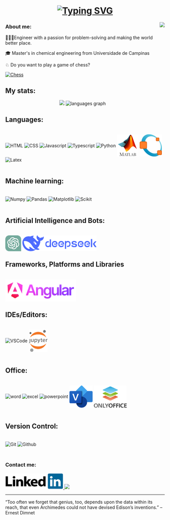 <h1 align="center">
  <a href="https://git.io/typing-svg"><img src="https://readme-typing-svg.herokuapp.com?font=Roboto&size=24&pause=1000&color=164ef7&center=true&vCenter=true&width=435&lines=Hello+World!+%F0%9F%8C%8E;Welcome+to+my+page%2C+I%E2%80%99m+William" alt="Typing SVG" /></a>
</h1>

<img align="right" height="350" src="https://64.media.tumblr.com/d98c7e0c53e1aaa8521ddcb31a421373/tumblr_nbyrlaLLDw1s141c3o1_r1_400.gif"  />

### <h3 align="left">About me:</h2>

 <p align="left">👨🏻‍🔬Engineer with a passion for problem-solving and making the world better place. 
 <p align="left">🎓 Master's in chemical engineering from Universidade de Campinas</p>
 <p align="left">♘ Do you want to play a game of chess? 
 
  [<img alt="Chess" width="80" src="https://preview.redd.it/fd50cxqm4nl71.png?width=640&crop=smart&auto=webp&s=ddecdca190d6ff782bce6fccbe57efcb7084e7d2" />](https://www.chess.com/member/williamcesar)</p>
 
## My stats:

<div align="center">
  <img src="https://github-readme-stats.vercel.app/api?username=willc127&show_icons=true&theme=transparent" height="150"/>
  <img src="https://github-readme-stats.vercel.app/api/top-langs?locale=en&hide_title=false&layout=compact&card_width=250&langs_count=5&theme=transparent&hide_border=false&username=willc127" height="150" alt="languages graph"  />
</div>

## Languages:
<div style="display: inline_block"><br/>
<img align="center" alt="HTML" height =70px src="https://cdn.jsdelivr.net/gh/devicons/devicon@latest/icons/html5/html5-original-wordmark.svg"/>
<img align="center" alt="CSS" height =70px src = "https://github.com/willc127/css_logo/blob/main/Official_CSS_Logo.svg.png"/>
<img align="center" alt="Javascript" height="70px" src="https://cdn.jsdelivr.net/gh/devicons/devicon@latest/icons/javascript/javascript-original.svg"/>
<img align="center" alt="Typescript" height =70px src="https://cdn.jsdelivr.net/gh/devicons/devicon@latest/icons/typescript/typescript-original.svg"/>
<img align="center" alt="Python" height="70px" src="https://cdn.jsdelivr.net/gh/devicons/devicon@latest/icons/python/python-original-wordmark.svg" /> 
<img align="center" alt="MATLAB" height =70px src="https://github.com/willc127/logos/blob/main/matlab_text3.png"/> 
<img align="center" alt="Octave" height=70px  src="https://github.com/willc127/logos/blob/main/Gnu-octave-logo.svg"/>
<img align="center" alt="Latex" height = 100px src="https://cdn.jsdelivr.net/gh/devicons/devicon@latest/icons/latex/latex-original.svg"/>
</div><br/>
  
## Machine learning:
<div style="display: inline_block"><br/>
<img align="center" alt="Numpy" height=100px src="https://cdn.jsdelivr.net/gh/devicons/devicon@latest/icons/numpy/numpy-original-wordmark.svg"/>
<img align="center" alt="Pandas" height=80px  src="https://cdn.jsdelivr.net/gh/devicons/devicon@latest/icons/pandas/pandas-original-wordmark.svg"/>
<img align="center" alt="Matplotlib" height=100px src="https://cdn.jsdelivr.net/gh/devicons/devicon@latest/icons/matplotlib/matplotlib-original-wordmark.svg"/>
<img align="center" alt="Scikit" height=80px src="https://cdn.jsdelivr.net/gh/devicons/devicon@latest/icons/scikitlearn/scikitlearn-original.svg"/>
 </div><br/>

## Artificial Intelligence and Bots:
<div style="display: inline_block"><br/>
<img align="center" alt="Chatgpt" height=50px src="https://github.com/willc127/logos/blob/main/ChatGPT_logo.svg"/>
<img align="center" alt="Deepseek" height=50px src="https://github.com/willc127/logos/blob/main/DeepSeek_logo.svg"/>

## Frameworks, Platforms and Libraries
<div style="display: inline_block"><br/>
<img align="center" alt="Angular" height=70px src="https://github.com/willc127/logos/blob/main/Angular_wordmark_gradient.png"/>

## IDEs/Editors:

<div style="display: inline_block"><br/>
<img align="center" alt="VSCode" height=70px  src="https://cdn.jsdelivr.net/gh/devicons/devicon@latest/icons/vscode/vscode-original-wordmark.svg"/>
<img align="center" alt="jupyter" height=70px  src="https://github.com/willc127/logos/blob/main/Jupyter_logo.svg.png"/>
</div><br/>

<!-- ## Databases:

<div style="display: inline_block"><br/>-->
<!-- <img align="center" alt="MySQL" src="https://img.shields.io/static/v1?label=&message=mysql&color=%234479A1&style=for-the-badge&logo=MySQL&logoColor=white"/>  -->
<!-- <img align="center" alt="PostgresSQL" src="https://img.shields.io/badge/postgres-%23316192.svg?style=for-the-badge&logo=postgresql&logoColor=white"/> -->
<!--<img align="center" alt="MongoDB" src="https://img.shields.io/badge/MongoDB-%234ea94b.svg?style=for-the-badge&logo=mongodb&logoColor=white"/> -->
<!--</div><br/> -->

## Office:

<div style="display: inline_block"><br/>
<img align="center" alt="word" height=70px src="https://github.com/willc127/logos/blob/main/Microsoft_Office_Word_(2019%E2%80%93present).svg.png"/>
<img align="center" alt="excel" height=70px src="https://github.com/willc127/logos/blob/main/Microsoft_Office_Excel_(2019%E2%80%93present).svg"/>
<img align="center" alt="powerpoint" height=70px src="https://github.com/willc127/logos/blob/main/Microsoft_Office_PowerPoint_(2019%E2%80%93present).svg"/>
<img align="center" alt="visio" height=70px src="https://github.com/willc127/logos/blob/main/Microsoft_Office_Visio_(2019).svg.png"/>
<img align="center" alt="OnlyOffice" height=70px src="https://github.com/willc127/logos/blob/main/ONLYOFFICE_logo_(centered).svg.png"/>
</div><br/>

## Version Control:
<div style="display: inline_block"><br/>
<img align="center" alt="Git" height=100px src="https://cdn.jsdelivr.net/gh/devicons/devicon@latest/icons/git/git-original-wordmark.svg"/>
<img align="center" alt="Github" height=80px  src="https://cdn.jsdelivr.net/gh/devicons/devicon@latest/icons/github/github-original-wordmark.svg"/>
</div><br/>

## <h3 align="left">Contact me:</h2>
<div style="align-items: "center"">
<a href="https://www.linkedin.com/in/williamcesarribeiro/">
  <img src="https://github.com/willc127/logos/blob/main/LinkedIn_Logo.svg"   height="50px">
</a>
  
<a href="mailto:williamcesar.ribeiro@outlook.com">
  <img src="https://upload.wikimedia.org/wikipedia/commons/7/76/Microsoft_Outlook_new_logo.svg"   height="50px">
</a>
</div>

---

“Too often we forget that genius, too, depends upon the data within its reach, that even Archimedes could not have devised Edison’s inventions.” – Ernest Dimnet
